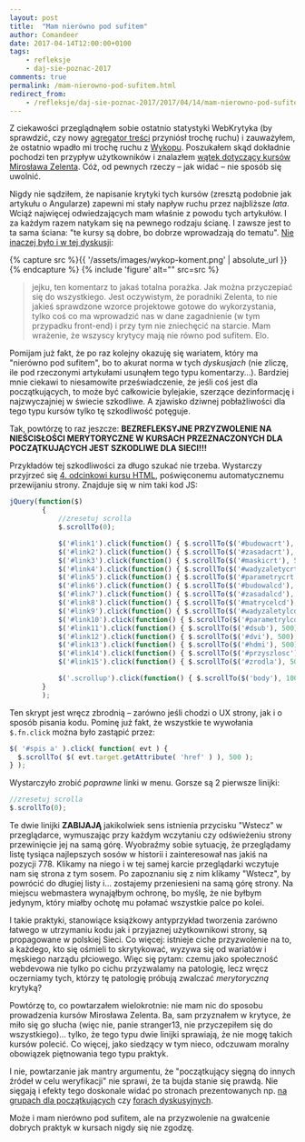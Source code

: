 ```yaml
---
layout: post
title:  "Mam nierówno pod sufitem"
author: Comandeer
date: 2017-04-14T12:00:00+0100
tags:
    - refleksje
    - daj-sie-poznac-2017
comments: true
permalink: /mam-nierowno-pod-sufitem.html
redirect_from:
    - /refleksje/daj-sie-poznac-2017/2017/04/14/mam-nierowno-pod-sufitem.html
---
```


Z ciekawości przeglądnąłem sobie ostatnio statystyki WebKrytyka (by sprawdzić, czy nowy [agregator treści](http://www.polskifrontend.pl/) przyniósł trochę ruchu) i zauważyłem, że ostatnio wpadło mi trochę ruchu z [Wykopu](http://www.wykop.pl/). Poszukałem skąd dokładnie pochodzi ten przypływ użytkowników i znalazłem [wątek dotyczący kursów Mirosława Zelenta](http://www.wykop.pl/wpis/23156181/). Cóż, od pewnych rzeczy – jak widać – nie sposób się uwolnić.

Nigdy nie sądziłem, że napisanie krytyki tych kursów (zresztą podobnie jak artykułu o Angularze) zapewni mi stały napływ ruchu przez najbliższe _lata_. Wciąż najwięcej odwiedzających mam właśnie z powodu tych artykułów. I za każdym razem natykam się na pewnego rodzaju ścianę. I zawsze jest to ta sama ściana: "te kursy są dobre, bo dobrze wprowadzają do tematu". [Nie inaczej było i w tej dyskusji](http://www.wykop.pl/wpis/23156181/#comment-83470343):

{% capture src %}{{ '/assets/images/wykop-koment.png' | absolute_url }}{% endcapture %}
{% include 'figure' alt="" src=src %}

>jejku, ten komentarz to jakaś totalna porażka. Jak można przyczepiać się do wszystkiego. Jest oczywistym, że poradniki Zelenta, to nie jakieś sprawdzone wzorce projektowe gotowe do wykorzystania, tylko coś co ma wprowadzić nas w dane zagadnienie (w tym przypadku front-end) i przy tym nie zniechęcić na starcie.
>Mam wrażenie, że wszyscy krytycy mają nie równo pod sufitem. Elo.

Pomijam już fakt, że po raz kolejny okazuję się wariatem, który ma "nierówno pod sufitem", bo to akurat norma w tych _dyskusjach_ (nie zliczę, ile pod rzeczonymi artykułami usunąłem tego typu komentarzy…). Bardziej mnie ciekawi to niesamowite przeświadczenie, że jeśli coś jest dla początkujących, to może być całkowicie bylejakie, szerzące dezinformację i najzwyczajniej w świecie szkodliwe. A zjawisko dziwnej pobłażliwości dla tego typu kursów tylko tę szkodliwość potęguje.

Tak, powtórzę to raz jeszcze: **BEZREFLEKSYJNE PRZYZWOLENIE NA NIEŚCISŁOŚCI MERYTORYCZNE W KURSACH PRZEZNACZONYCH DLA POCZĄTKUJĄCYCH JEST SZKODLIWE DLA SIECI!!!**

Przykładów tej szkodliwości za długo szukać nie trzeba. Wystarczy przyjrzeć się [4. odcinkowi kursu HTML](http://miroslawzelent.pl/kurs-html/listy-przewijanie-strony/), poświęconemu automatycznemu przewijaniu strony. Znajduje się w nim taki kod JS:

```javascript
jQuery(function($)
		{
			//zresetuj scrolla
			$.scrollTo(0);

			$('#link1').click(function() { $.scrollTo($('#budowacrt'), 500); });
			$('#link2').click(function() { $.scrollTo($('#zasadacrt'), 500); });
			$('#link3').click(function() { $.scrollTo($('#maskicrt'), 500); });
			$('#link4').click(function() { $.scrollTo($('#wadyzaletycrt'), 500); });
			$('#link5').click(function() { $.scrollTo($('#parametrycrt'), 500); });
			$('#link6').click(function() { $.scrollTo($('#budowalcd'), 500); });
			$('#link7').click(function() { $.scrollTo($('#zasadalcd'), 500); });
			$('#link8').click(function() { $.scrollTo($('#matrycelcd'), 500); });
			$('#link9').click(function() { $.scrollTo($('#wadyzaletylcd'), 500); });
			$('#link10').click(function() { $.scrollTo($('#parametrylcd'), 500); });
			$('#link11').click(function() { $.scrollTo($('#dsub'), 500); });
			$('#link12').click(function() { $.scrollTo($('#dvi'), 500); });
			$('#link13').click(function() { $.scrollTo($('#hdmi'), 500); });
			$('#link14').click(function() { $.scrollTo($('#przyszlosc'), 500); });
			$('#link15').click(function() { $.scrollTo($('#zrodla'), 500); });

			$('.scrollup').click(function() { $.scrollTo($('body'), 1000); });
		}
		);
```

Ten skrypt jest wręcz zbrodnią – zarówno jeśli chodzi o UX strony, jak i o sposób pisania kodu. Pominę już fakt, że wszystkie te wywołania `$.fn.click` można było zastąpić przez:

```javascript
$( '#spis a' ).click( function( evt ) {
  $.scrollTo( $( evt.target.getAttribute( 'href' ) ), 500 );
} );
```

Wystarczyło zrobić _poprawne_ linki w menu. Gorsze są 2 pierwsze linijki:

```javascript
//zresetuj scrolla
$.scrollTo(0);
```

Te dwie linijki **ZABIJAJĄ** jakikolwiek sens istnienia przycisku "Wstecz" w przeglądarce, wymuszając przy każdym wczytaniu czy odświeżeniu strony przewinięcie jej na samą górę. Wyobraźmy sobie sytuację, że przeglądamy listę tysiąca najlepszych sosów w historii i zainteresował nas jakiś na pozycji 778. Klikamy na niego i w tej samej karcie przeglądarki wczytuje nam się strona z tym sosem. Po zapoznaniu się z nim klikamy "Wstecz", by powrócić do długiej listy i… zostajemy przeniesieni na samą górę strony. Na miejscu webmastera wynająłbym ochronę, bo myślę, że nie byłbym jedynym, który miałby ochotę mu połamać wszystkie palce po kolei.

I takie praktyki, stanowiące książkowy antyprzykład tworzenia zarówno łatwego w utrzymaniu kodu jak i przyjaznej użytkownikowi strony, są propagowane w polskiej Sieci. Co więcej: istnieje ciche przyzwolenie na to, a każdego, kto się ośmieli to skrytykować, wyzywa się od wariatów i męskiego narządu płciowego. Więc się pytam: czemu jako społeczność webdevowa nie tylko po cichu przyzwalamy na patologię, lecz wręcz oczerniamy tych, którzy tę patologię próbują zwalczać _merytoryczną_ krytyką?

Powtórzę to, co powtarzałem wielokrotnie: nie mam nic do sposobu prowadzenia kursów Mirosława Zelenta. Ba, sam przyznałem w krytyce, że miło się go słucha (więc nie, panie stranger13, nie przyczepiłem się do wszystkiego)… tylko, że tego typu dwie linijki sprawiają, że nie mogę takich kursów polecić. Co więcej, jako siedzący w tym nieco, odczuwam moralny obowiązek piętnowania tego typu praktyk.

I nie, powtarzanie jak mantry argumentu, że "początkujący sięgną do innych źródeł w celu weryfikacji" nie sprawi, że ta bujda stanie się prawdą. Nie sięgają i efekty tego doskonale widać po stronach prezentowanych np. [na grupach dla początkujących](https://www.facebook.com/groups/742940452405327/) czy [forach dyskusyjnych](https://forum.pasja-informatyki.pl/236206/blad-nie-dziala-scroll).

Może i mam nierówno pod sufitem, ale na przyzwolenie na gwałcenie dobrych praktyk w kursach nigdy się nie zgodzę.
